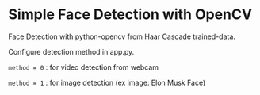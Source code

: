 ﻿# Simple Face Detection with OpenCV

Face Detection with python-opencv from Haar Cascade trained-data.

Configure detection method in app.py.

`method = 0` : for video detection from webcam

`method = 1` : for image detection (ex image: Elon Musk Face)
